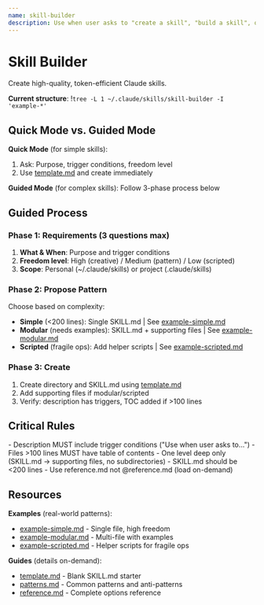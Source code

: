 ```yaml
---
name: skill-builder
description: Use when user asks to "create a skill", "build a skill", or "design a skill". Guides through requirements, solution design, and implementation of token-efficient Claude Code skills.
---
```


# Skill Builder

Create high-quality, token-efficient Claude skills.

**Current structure**:
!`tree -L 1 ~/.claude/skills/skill-builder -I 'example-*'`

## Quick Mode vs. Guided Mode

**Quick Mode** (for simple skills):
1. Ask: Purpose, trigger conditions, freedom level
2. Use [template.md](template.md) and create immediately

**Guided Mode** (for complex skills):
Follow 3-phase process below

## Guided Process

### Phase 1: Requirements (3 questions max)

1. **What & When**: Purpose and trigger conditions
2. **Freedom level**: High (creative) / Medium (pattern) / Low (scripted)
3. **Scope**: Personal (~/.claude/skills) or project (.claude/skills)

### Phase 2: Propose Pattern

Choose based on complexity:
- **Simple** (<200 lines): Single SKILL.md | See [example-simple.md](example-simple.md)
- **Modular** (needs examples): SKILL.md + supporting files | See [example-modular.md](example-modular.md)
- **Scripted** (fragile ops): Add helper scripts | See [example-scripted.md](example-scripted.md)

### Phase 3: Create

1. Create directory and SKILL.md using [template.md](template.md)
2. Add supporting files if modular/scripted
3. Verify: description has triggers, TOC added if >100 lines

## Critical Rules

<critical>
- Description MUST include trigger conditions ("Use when user asks to...")
- Files >100 lines MUST have table of contents
- One level deep only (SKILL.md → supporting files, no subdirectories)
- SKILL.md should be <200 lines
- Use reference.md not @reference.md (load on-demand)
</critical>

## Resources

**Examples** (real-world patterns):
- [example-simple.md](example-simple.md) - Single file, high freedom
- [example-modular.md](example-modular.md) - Multi-file with examples
- [example-scripted.md](example-scripted.md) - Helper scripts for fragile ops

**Guides** (details on-demand):
- [template.md](template.md) - Blank SKILL.md starter
- [patterns.md](patterns.md) - Common patterns and anti-patterns
- [reference.md](reference.md) - Complete options reference
